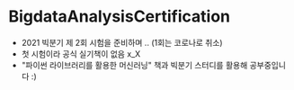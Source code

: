 # BigdataAnalysisCertification

+ 2021 빅분기 제 2회 시험을 준비하며 .. (1회는 코로나로 취소) 
+ 첫 시험이라 공식 실기책이 없음 x_X 
+ "파이썬 라이브러리를 활용한 머신러닝" 책과 빅분기 스터디를 활용해 공부중입니다 :) 
